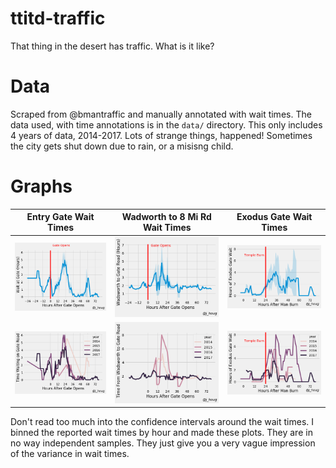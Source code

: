 # ttitd-traffic
That thing in the desert has traffic. What is it like?

# Data

Scraped from @bmantraffic and manually annotated with wait times.
The data used, with time annotations is in the `data/` directory.
This only includes 4 years of data, 2014-2017. Lots of strange things,
happened! Sometimes the city gets shut down due to rain, or a misisng child.

# Graphs
Entry Gate Wait Times | Wadworth to 8 Mi Rd Wait Times | Exodus Gate Wait Times
:----------------:|:---------------:|:-------------------:
![](img/gate-wait-w-error.png) | ![](img/w-2-gate-w-error.png) | ![](img/exodus-time-w-error.png)
![](img/gate-wait-by-year.png) | ![](img/w-2-8mi-by-year.png) | ![](img/exodus-time-by-year.png)

Don't read too much into the confidence intervals around the wait times.
I binned the reported wait times by hour and made these plots. They are in
no way independent samples. They just give you a very vague impression of the
variance in wait times.

